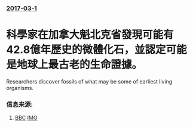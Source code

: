 ### [2017-03-1](/news/2017/03/1/index.md)

##### 
# 科學家在加拿大魁北克省發現可能有42.8億年歷史的微體化石，並認定可能是地球上最古老的生命證據。 

Researchers discover fossils of what may be some of earliest living organisms.


### 信息来源:

1. [BBC](http://www.bbc.co.uk/news/science-environment-39117523) [IMG](https://ichef.bbci.co.uk/news/1024/branded_news/EE3B/production/_94878906_firstlife.jpg)
